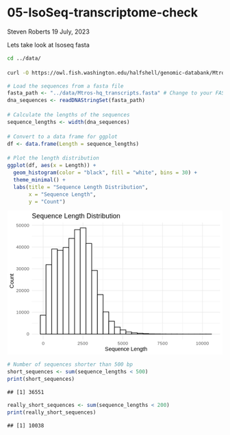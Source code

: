 05-IsoSeq-transcriptome-check
================
Steven Roberts
19 July, 2023

Lets take look at Isoseq fasta

``` bash
cd ../data/

curl -O https://owl.fish.washington.edu/halfshell/genomic-databank/Mtros-hq_transcripts.fasta
```

``` r
# Load the sequences from a fasta file
fasta_path <- "../data/Mtros-hq_transcripts.fasta" # Change to your FASTA file path
dna_sequences <- readDNAStringSet(fasta_path)

# Calculate the lengths of the sequences
sequence_lengths <- width(dna_sequences)

# Convert to a data frame for ggplot
df <- data.frame(Length = sequence_lengths)

# Plot the length distribution
ggplot(df, aes(x = Length)) + 
  geom_histogram(color = "black", fill = "white", bins = 30) +
  theme_minimal() +
  labs(title = "Sequence Length Distribution",
       x = "Sequence Length",
       y = "Count")
```

<img src="05-IsoSeq-transcriptome-check_files/figure-gfm/unnamed-chunk-2-1.png" style="display: block; margin: auto;" />

``` r
# Number of sequences shorter than 500 bp
short_sequences <- sum(sequence_lengths < 500)
print(short_sequences)
```

    ## [1] 36551

``` r
really_short_sequences <- sum(sequence_lengths < 200)
print(really_short_sequences)
```

    ## [1] 10038
